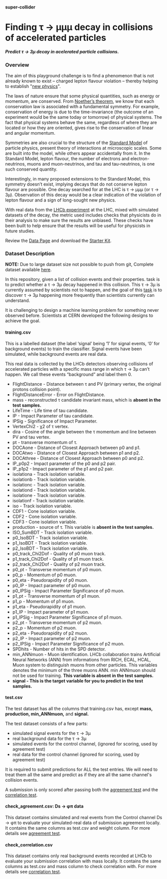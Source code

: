 #### **super-collider**

# **Finding τ → μμμ decay in collisions of accelerated particles**

##### Predict τ → 3μ decay in acelerated particle collisions.

### **Overview**

The aim of this playground challenge is to find a phenomenon that is not already known to exist – charged lepton flavour violation – thereby helping to establish "[new physics](https://en.wikipedia.org/wiki/Physics_beyond_the_Standard_Model)". 

The laws of nature ensure that some physical quantities, such as energy or momentum, are conserved. From [Noether’s theorem](https://en.wikipedia.org/wiki/Noether%27s_theorem), we know that each conservation law is associated with a fundamental symmetry. For example, conservation of energy is due to the time-invariance (the outcome of an experiment would be the same today or tomorrow) of physical systems. The fact that physical systems behave the same, regardless of where they are located or how they are oriented, gives rise to the conservation of linear and angular momentum.

Symmetries are also crucial to the structure of the [Standard Model](https://en.wikipedia.org/wiki/Standard_Model) of particle physics, present theory of interactions at microscopic scales. Some are built into the model, while others appear accidentally from it. In the Standard Model, lepton flavour, the number of electrons and electron-neutrinos, muons and muon-neutrinos, and tau and tau-neutrinos, is one such conserved quantity.

Interestingly, in many proposed extensions to the Standard Model, this symmetry doesn’t exist, implying decays that do not conserve lepton flavour are possible. One decay searched for at the LHC is τ → μμμ (or τ → 3μ). Observation of this decay would be a clear indication of the violation of lepton flavour and a sign of long-sought new physics.

With real data from the [LHCb experiment](http://lhcb-public.web.cern.ch/lhcb-public/) at the LHC, mixed with simulated datasets of the decay, the metric used includes checks that physicists do in their analysis to make sure the results are unbiased. These checks have been built to help ensure that the results will be useful for physicists in future studies.

Review the [Data Page](https://www.kaggle.com/c/flavours-of-physics-kernels-only/data) and download the [Starter Kit](https://github.com/yandexdataschool/flavours-of-physics-start).

### **Dataset Description**

**NOTE:** Due to large dataset size not possible to push from git, Complete dataset available [here](https://huggingface.co/datasets/n1ghtf4l1/super-collider). 

In this repository, given a list of collision events and their properties. task is to predict whether a τ → 3μ decay happened in this collision. This τ → 3μ is currently assumed by scientists not to happen, and the goal of this [task](https://www.kaggle.com/competitions/flavours-of-physics-kernels-only/overview) is to discover τ → 3μ happening more frequently than scientists currently can understand.

It is challenging to design a machine learning problem for something never observed before. Scientists at CERN developed the following designs to achieve the goal.

#### **training.csv**

This is a labelled dataset (the label ‘signal’ being ‘1’ for signal events, ‘0’ for background events) to train the classifier. Signal events have been simulated, while background events are real data.

This real data is collected by the LHCb detectors observing collisions of accelerated particles with a specific mass range in which τ → 3μ can’t happen. We call these events “background” and label them 0.
- FlightDistance - Distance between τ and PV (primary vertex, the original protons collision point).
- FlightDistanceError - Error on FlightDistance.
- mass - reconstructed τ candidate invariant mass, which is **absent in the test samples.**
- LifeTime - Life time of tau candidate.
- IP - Impact Parameter of tau candidate.
- IPSig - Significance of Impact Parameter.
- VertexChi2 - χ2 of τ vertex.
- dira - Cosine of the angle between the τ momentum and line between PV and tau vertex. 
- pt - transverse momentum of τ.
- DOCAone - Distance of Closest Approach between p0 and p1.
- DOCAtwo - Distance of Closest Approach between p1 and p2.
- DOCAthree - Distance of Closest Approach between p0 and p2.
- IP_p0p2 - Impact parameter of the p0 and p2 pair.
- IP_p1p2 - Impact parameter of the p1 and p2 pair.
- isolationa - Track isolation variable.
- isolationb - Track isolation variable.
- isolationc - Track isolation variable.
- isolationd - Track isolation variable.
- isolatione - Track isolation variable.
- isolationf - Track isolation variable.
- iso - Track isolation variable.
- CDF1 - Cone isolation variable.
- CDF2 - Cone isolation variable.
- CDF3 - Cone isolation variable.
- production - source of τ. This variable is **absent in the test samples.**
- ISO_SumBDT - Track isolation variable.
- p0_IsoBDT - Track isolation variable.
- p1_IsoBDT - Track isolation variable.
- p2_IsoBDT - Track isolation variable.
- p0_track_Chi2Dof - Quality of p0 muon track.
- p1_track_Chi2Dof - Quality of p1 muon track.
- p2_track_Chi2Dof - Quality of p2 muon track.
- p0_pt - Transverse momentum of p0 muon.
- p0_p - Momentum of p0 muon.
- p0_eta - Pseudorapidity of p0 muon.
- p0_IP - Impact parameter of p0 muon.
- p0_IPSig - Impact Parameter Significance of p0 muon.
- p1_pt - Transverse momentum of p1 muon.
- p1_p - Momentum of p1 muon.
- p1_eta - Pseudorapidity of p1 muon.
- p1_IP - Impact parameter of p1 muon.
- p1_IPSig - Impact Parameter Significance of p1 muon.
- p2_pt - Transverse momentum of p2 muon.
- p2_p - Momentum of p2 muon.
- p2_eta - Pseudorapidity of p2 muon.
- p2_IP - Impact parameter of p2 muon.
- p2_IPSig - Impact Parameter Significance of p2 muon.
- SPDhits - Number of hits in the SPD detector.
- min_ANNmuon - Muon identification. LHCb collaboration trains Artificial Neural Networks (ANN) from informations from RICH, ECAL, HCAL, Muon system to distinguish muons from other particles. This variables denotes the minimum of the three muons ANN. min ANNmuon should not be used for training. **This variable is absent in the test samples.**
- **signal - This is the target variable for you to predict in the test samples.**

#### **test.csv**

The test dataset has all the columns that training.csv has, except **mass, production, min_ANNmuon,** and **signal.** 

The test dataset consists of a few parts:
- simulated signal events for the τ → 3μ
- real background data for the τ → 3μ
- simulated events for the control channel, (ignored for scoring, used by agreement test)
- real data for the control channel (ignored for scoring, used by agreement test)

It is required to submit predictions for ALL the test entries. We will need to treat them all the same and predict as if they are all the same channel's collision events. 

A submission is only scored after passing both the [agreement test](https://www.kaggle.com/c/flavours-of-physics/details/agreement-test) and the [correlation test](https://www.kaggle.com/c/flavours-of-physics/details/correlation-test).

#### **check_agreement.csv: Ds → φπ data**

This dataset contains simulated and real events from the Control channel Ds → φπ to evaluate your simulated-real data of submission agreement locally. It contains the same columns as test.csv and weight column. For more details see [agreement test](https://www.kaggle.com/c/flavours-of-physics/details/agreement-test).

#### **check_correlation.csv**

This dataset contains only real background events recorded at LHCb to evaluate your submission correlation with mass locally. It contains the same columns as test.csv and mass column to check correlation with. For more details see [correlation test](https://www.kaggle.com/c/flavours-of-physics/details/correlation-test).
